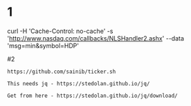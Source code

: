 
# 1 

curl -H 'Cache-Control: no-cache' -s 'http://www.nasdaq.com/callbacks/NLSHandler2.ashx' --data 'msg=min&symbol=HDP'

#2
```
https://github.com/sainib/ticker.sh

This needs jq - https://stedolan.github.io/jq/

Get from here - https://stedolan.github.io/jq/download/

```
